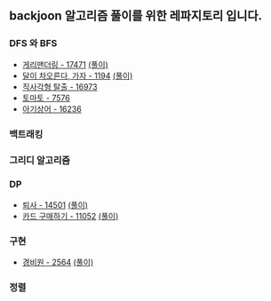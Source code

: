 ## backjoon 알고리즘 풀이를 위한 레파지토리 입니다.

### DFS 와 BFS
- [게리맨더링 - 17471](../../tree/main/백준/src/백준4월3주차/게리맨더링17417.java) <a href="https://harry-choi.tistory.com/21"> (풀이) </a>
- [달이 차오른다, 가자 - 1194](../../tree/main/백준/src/백준4월3주차/달이차오른다가자1194.java) <a href="https://harry-choi.tistory.com/26"> (풀이) </a>
- [직사각형 탈출 - 16973](../../tree/main/백준/src/백준4월3주차/직사각형탈출16973.java) 
- [토마토 - 7576](../../tree/main/백준/src/백준4월3주차/토마토7576.java) 
- [아기상어 - 16236](../../tree/main/백준/src/백준4월3주차/아기상어16236.java) 

### 백트래킹


### 그리디 알고리즘




### DP
- [퇴사 - 14501](../../tree/main/백준/src/백준4월3주차/퇴사14501.java) <a href="https://harry-choi.tistory.com/19"> (풀이) </a>
- [카드 구매하기 - 11052](../../tree/main/백준/src/백준4월3주차/카드구매하기11052.java) <a href="https://harry-choi.tistory.com/25"> (풀이) </a>

### 구현
- [경비원 - 2564](../../tree/main/백준/src/백준4월3주차/경비원v2_2564.java) <a href="https://harry-choi.tistory.com/23"> (풀이) </a>

### 정렬

